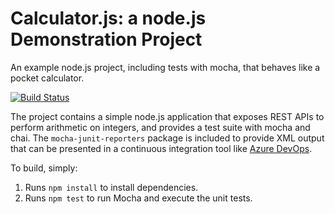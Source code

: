 Calculator.js: a node.js Demonstration Project
==============================================
An example node.js project, including tests with mocha, that behaves like
a pocket calculator.

[![Build Status](https://dev.azure.com/SurajCorp/Integrating%20External%20Source%20Control%20with%20Azure%20Pipelines/_apis/build/status/SurajNikam1994.calculator?branchName=master)](https://dev.azure.com/SurajCorp/Integrating%20External%20Source%20Control%20with%20Azure%20Pipelines/_build/latest?definitionId=18&branchName=master)

The project contains a simple node.js application that exposes REST APIs
to perform arithmetic on integers, and provides a test suite with mocha
and chai.  The `mocha-junit-reporters` package is included to provide XML
output that can be presented in a continuous integration tool like
[Azure DevOps](https://azure.com/devops).

To build, simply:

1. Runs `npm install` to install dependencies.
2. Runs `npm test` to run Mocha and execute the unit tests.

